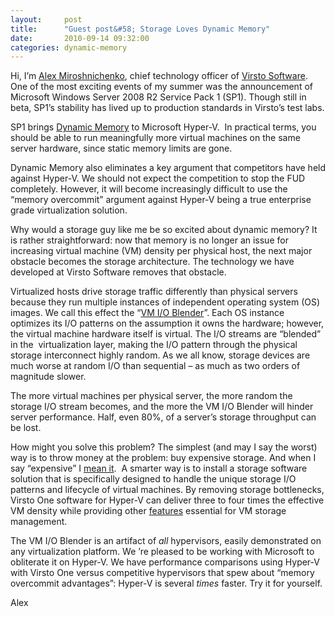 ```yaml
---
layout:     post
title:      "Guest post&#58; Storage Loves Dynamic Memory"
date:       2010-09-14 09:32:00
categories: dynamic-memory
---
```

Hi, I’m [Alex Miroshnichenko](http://virsto.com/about/management-team), chief technology officer of [Virsto Software](http://virsto.com/). One of the most exciting events of my summer was the announcement of Microsoft Windows Server 2008 R2 Service Pack 1 (SP1). Though still in beta, SP1’s stability has lived up to production standards in Virsto’s test labs.

SP1 brings [Dynamic Memory](http://www.msteched.com/2010/NorthAmerica/VIR304) to Microsoft Hyper-V.  In practical terms, you should be able to run meaningfully more virtual machines on the same server hardware, since static memory limits are gone.

Dynamic Memory also eliminates a key argument that competitors have held against Hyper-V. We should not expect the competition to stop the FUD completely. However, it will become increasingly difficult to use the “memory overcommit” argument against Hyper-V being a true enterprise grade virtualization solution.

Why would a storage guy like me be so excited about dynamic memory? It is rather straightforward: now that memory is no longer an issue for increasing virtual machine (VM) density per physical host, the next major obstacle becomes the storage architecture. The technology we have developed at Virsto Software removes that obstacle. 

Virtualized hosts drive storage traffic differently than physical servers because they run multiple instances of independent operating system (OS) images. We call this effect the “[VM I/O Blender](http://virsto.com/solutions/storage-performance-problems)”. Each OS instance optimizes its I/O patterns on the assumption it owns the hardware; however, the virtual machine hardware itself is virtual. The I/O streams are “blended” in the  virtualization layer, making the I/O pattern through the physical storage interconnect highly random. As we all know, storage devices are much worse at random I/O than sequential – as much as two orders of magnitude slower.

The more virtual machines per physical server, the more random the storage I/O stream becomes, and the more the VM I/O Blender will hinder server performance. Half, even 80%, of a server’s storage throughput can be lost.

How might you solve this problem? The simplest (and may I say the worst) way is to throw money at the problem: buy expensive storage. And when I say “expensive” I [mean it](http://virsto.com/blog/posts/elephant-in-the-drs-room).  A smarter way is to install a storage software solution that is specifically designed to handle the unique storage I/O patterns and lifecycle of virtual machines. By removing storage bottlenecks, Virsto One software for Hyper-V can deliver three to four times the effective VM density while providing other [features](http://www.virsto.com/products) essential for VM storage management. 

The VM I/O Blender is an artifact of _all_ hypervisors, easily demonstrated on any virtualization platform. We ’re pleased to be working with Microsoft to obliterate it on Hyper-V. We have performance comparisons using Hyper-V with Virsto One versus competitive hypervisors that spew about “memory overcommit advantages”: Hyper-V is several _times_ faster. Try it for yourself.

Alex
